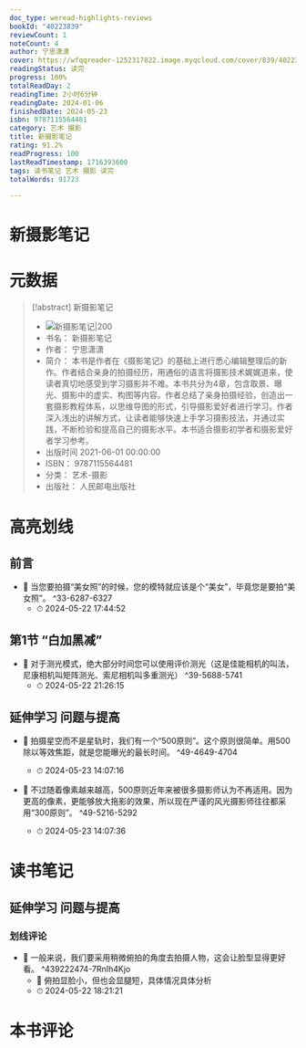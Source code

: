 ```yaml
---
doc_type: weread-highlights-reviews
bookId: "40223839"
reviewCount: 1
noteCount: 4
author: 宁思潇潇
cover: https://wfqqreader-1252317822.image.myqcloud.com/cover/839/40223839/t7_40223839.jpg
readingStatus: 读完
progress: 100%
totalReadDay: 2
readingTime: 2小时6分钟
readingDate: 2024-01-06
finishedDate: 2024-05-23
isbn: 9787115564481
category: 艺术 摄影
title: 新摄影笔记
rating: 91.2%
readProgress: 100
lastReadTimestamp: 1716393600
tags: 读书笔记 艺术 摄影 读完
totalWords: 91723

---
```


# 新摄影笔记

# 元数据
> [!abstract] 新摄影笔记
> - ![ 新摄影笔记|200](https://wfqqreader-1252317822.image.myqcloud.com/cover/839/40223839/t7_40223839.jpg)
> - 书名： 新摄影笔记
> - 作者： 宁思潇潇
> - 简介： 本书是作者在《摄影笔记》的基础上进行悉心编辑整理后的新作。作者结合亲身的拍摄经历，用通俗的语言将摄影技术娓娓道来，使读者真切地感受到学习摄影并不难。本书共分为4章，包含取景、曝光、摄影中的虚实、构图等内容。作者总结了亲身拍摄经验，创造出一套摄影教程体系，以思维导图的形式，引导摄影爱好者进行学习。作者深入浅出的讲解方式，让读者能够快速上手学习摄影技法，并通过实践，不断检验和提高自己的摄影水平。本书适合摄影初学者和摄影爱好者学习参考。
> - 出版时间 2021-06-01 00:00:00
> - ISBN： 9787115564481
> - 分类： 艺术-摄影
> - 出版社： 人民邮电出版社

# 高亮划线

## 前言


- 📌 当您要拍摄“美女照”的时候，您的模特就应该是个“美女”，毕竟您是要拍“美女照”。 ^33-6287-6327
    - ⏱ 2024-05-22 17:44:52 
## 第1节 “白加黑减”


- 📌 对于测光模式，绝大部分时间您可以使用评价测光（这是佳能相机的叫法，尼康相机叫矩阵测光、索尼相机叫多重测光） ^39-5688-5741
    - ⏱ 2024-05-22 21:26:15 
## 延伸学习 问题与提高


- 📌 拍摄星空而不是星轨时，我们有一个“500原则”。这个原则很简单。用500除以等效焦距，就是您能曝光的最长时间。 ^49-4649-4704
    - ⏱ 2024-05-23 14:07:16 

- 📌 不过随着像素越来越高，500原则近年来被很多摄影师认为不再适用。因为更高的像素，更能够放大拖影的效果，所以现在严谨的风光摄影师往往都采用“300原则”。 ^49-5216-5292
    - ⏱ 2024-05-23 14:07:36 
# 读书笔记

## 延伸学习 问题与提高

### 划线评论
- 📌 一般来说，我们要采用稍微俯拍的角度去拍摄人物，这会让脸型显得更好看。  ^439222474-7RnIh4Kjo
    - 💭 俯拍显脸小，但也会显腿短，具体情况具体分析
    - ⏱ 2024-05-22 18:21:21
   
# 本书评论
